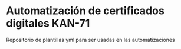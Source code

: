 # Automatización de certificados digitales KAN-71 
Repositorio de plantillas yml para ser usadas en las automatizaciones
